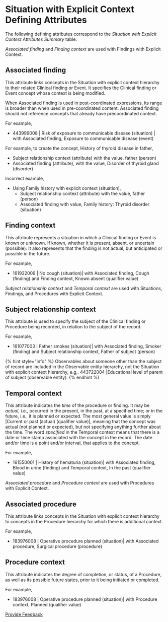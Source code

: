 # Situation with Explicit Context Defining Attributes

The following defining attributes correspond to the _Situation with Explicit Context Attributes Summary_ table.

_Associated finding_ and _Finding context_ are used with Findings with Explicit Context.

## Associated finding

This attribute links concepts in the Situation with explicit context hierarchy to their related Clinical finding or Event. It specifies the Clinical finding or Event concept whose context is being modified.

When Associated finding is used in post-coordinated expressions, its range is broader than when used in pre-coordinated content. Associated finding should not reference concepts that already have precoordinated context.

For example,

* 443999008 | Risk of exposure to communicable disease (situation) | with Associated finding, Exposure to communicable disease (event)

For example, to create the concept, History of thyroid disease in father,

* Subject relationship context (attribute) with the value, father (person)
* Associated finding (attribute), with the value, Disorder of thyroid gland (disorder)

Incorrect example,

* Using Family history with explicit context (situation),&#x20;
  * Subject relationship context (attribute) with the value, father (person)&#x20;
  * Associated finding with value, Family history: Thyroid disorder (situation)

## Finding context

This attribute represents a situation in which a Clinical finding or Event is known or unknown. If known, whether it is present, absent, or uncertain (possible). It also represents that the finding is not actual, but anticipated or possible in the future.

For example,

* 161922009 | No cough (situation)| with Associated finding, Cough (finding) and Finding context, Known absent (qualifier value)

_Subject relationship context_ and _Temporal context_ are used with Situations, Findings, and Procedures with Explicit Context.

## Subject relationship context

This attribute is used to specify the subject of the Clinical finding or Procedure being recorded, in relation to the subject of the record.

For example,

* 161077003 | Father smokes (situation)| with Associated finding, Smoker (finding) and Subject relationship context, Father of subject (person)

{% hint style="info" %}
Observables about someone other than the subject of record are included in the Observable entity hierarchy, not the Situation with explicit context hierarchy, e.g,. 443722004 |Educational level of parent of subject (observable entity).
{% endhint %}

## Temporal context

This attribute indicates the _time_ of the procedure or finding. It may be _actual,_ i.e., occurred in the present, in the past, at a specified time; or in the future, i.e., it is planned or expected. The most general value is simply |Current or past (actual) (qualifier value)|, meaning that the concept was actual (not planned or expected), but not specifying anything further about the time. The word _specified_ in the Temporal context means that there is a date or time stamp associated with the concept in the record. The date and/or time is a point and/or interval, that applies to the concept.

For example,

* 161550001 | History of hematuria (situation)| with Associated finding, Blood in urine (finding) and Temporal context, In the past (qualifier value)

_Associated procedure_ and _Procedure context_ are used with Procedures with Explicit Context.

## Associated procedure

This attribute links concepts in the Situation with explicit context hierarchy to concepts in the Procedure hierarchy for which there is additional context.

For example,

* 183976008 | Operative procedure planned (situation)| with Associated procedure, Surgical procedure (procedure)

## Procedure context

This attribute indicates the degree of completion, or status, of a Procedure, as well as its possible future states, prior to it being initiated or completed.

For example,

* 183976008 | Operative procedure planned (situation)| with Procedure context, Planned (qualifier value)

<a href="https://docs.google.com/forms/d/e/1FAIpQLScTmbZIf0UEQwYDkY27EEWBkaiYkHSbR0_9DmFrMLXoQLyL7Q/viewform?usp=pp_url&#x26;entry.1767247133=SCT+Editorial+Guide&#x26;entry.670899847=Situation%20with%20Explicit%20Context%20Defining%20Attributes" class="button primary">Provide Feedback</a>
